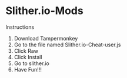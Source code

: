 # Slither.io-Mods

Instructions

1. Download Tampermonkey
2. Go to the file named Slither.io-Cheat-user.js
3. Click Raw
4. Click Install
5. Go to slither.io
6. Have Fun!!!
